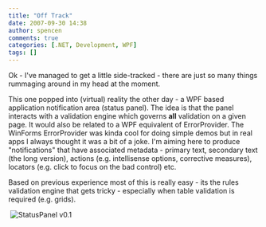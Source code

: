 ```yaml
---
title: "Off Track"
date: 2007-09-30 14:38
author: spencen
comments: true
categories: [.NET, Development, WPF]
tags: []
---
```


Ok - I've managed to get a little side-tracked - there are just so many things rummaging around in my head at the moment.
 

This one popped into (virtual) reality the other day - a WPF based application notification area (status panel). The idea is that the panel interacts with a validation engine which governs **all** validation on a given page. It would also be related to a WPF equivalent of ErrorProvider. The WinForms ErrorProvider was kinda cool for doing simple demos but in real apps I always thought it was a bit of a joke. I'm aiming here to produce "notifications" that have associated metadata - primary text, secondary text (the long version), actions (e.g. intellisense options, corrective measures), locators (e.g. click to focus on the bad control) etc.
 

Based on previous experience most of this is really easy - its the rules validation engine that gets tricky - especially when table validation is required (e.g. grids).
 

&nbsp;![StatusPanel v0.1](/images/StatusPanel%20v0.1.png)


